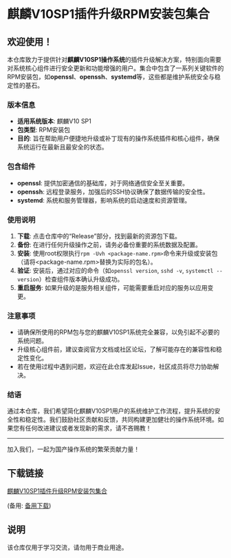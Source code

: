 # 麒麟V10SP1插件升级RPM安装包集合

## 欢迎使用！

本仓库致力于提供针对**麒麟V10SP1操作系统**的插件升级解决方案，特别面向需要对系统核心组件进行安全更新和功能增强的用户。集合中包含了一系列关键软件的RPM安装包，如**openssl**、**openssh**、**systemd**等，这些都是维护系统安全与稳定性的基石。

### 版本信息

- **适用系统版本**: 麒麟V10 SP1
- **包类型**: RPM安装包
- **目的**: 旨在帮助用户便捷地升级或补丁现有的操作系统插件和核心组件，确保系统运行在最新且最安全的状态。

### 包含组件

- **openssl**: 提供加密通信的基础库，对于网络通信安全至关重要。
- **openssh**: 远程登录服务，加强后的SSH协议确保了数据传输的安全性。
- **systemd**: 系统和服务管理器，影响系统的启动速度和资源管理。

### 使用说明

1. **下载**: 点击仓库中的“Release”部分，找到最新的资源包下载。
2. **备份**: 在进行任何升级操作之前，请务必备份重要的系统数据及配置。
3. **安装**: 使用root权限执行`rpm -Uvh <package-name.rpm>`命令来升级或安装包（请将<package-name.rpm>替换为实际的包名）。
4. **验证**: 安装后，通过对应的命令（如`openssl version`, `sshd -v`, `systemctl --version`）检查组件版本确认升级成功。
5. **重启服务**: 如果升级的是服务相关组件，可能需要重启对应的服务以应用变更。

### 注意事项

- 请确保所使用的RPM包与您的麒麟V10SP1系统完全兼容，以免引起不必要的系统问题。
- 升级核心组件前，建议查阅官方文档或社区论坛，了解可能存在的兼容性和稳定性变化。
- 若在使用过程中遇到问题，欢迎在此仓库发起Issue，社区成员将尽力协助解决。

### 结语

通过本仓库，我们希望简化麒麟V10SP1用户的系统维护工作流程，提升系统的安全性和稳定性。我们鼓励社区贡献和反馈，共同构建更加健壮的操作系统环境。如果您有任何改进建议或者发现新的需求，请不吝赐教！

---

加入我们，一起为国产操作系统的繁荣贡献力量！

## 下载链接
[麒麟V10SP1插件升级RPM安装包集合](https://pan.quark.cn/s/8a58a085052a) 

(备用: [备用下载](https://pan.baidu.com/s/1xikI8eXmJuffZHF_rzuojw?pwd=1234))

## 说明

该仓库仅用于学习交流，请勿用于商业用途。
